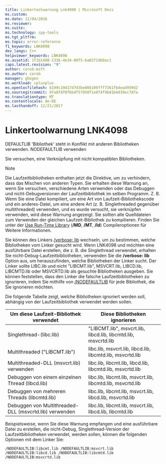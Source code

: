 ```yaml
---
title: Linkertoolwarnung Lnk4098 | Microsoft Docs
ms.custom: 
ms.date: 11/04/2016
ms.reviewer: 
ms.suite: 
ms.technology: cpp-tools
ms.tgt_pltfrm: 
ms.topic: error-reference
f1_keywords: LNK4098
dev_langs: C++
helpviewer_keywords: LNK4098
ms.assetid: 1f1b1408-1316-4e34-80f5-6a02f2db0ac1
caps.latest.revision: "9"
author: corob-msft
ms.author: corob
manager: ghogen
ms.workload: cplusplus
ms.openlocfilehash: b199c19417d7d3be866109fff7361fb4ead959d2
ms.sourcegitcommit: 8fa8fdf0fbb4f57950f1e8f4f9b81b4d39ec7d7a
ms.translationtype: MT
ms.contentlocale: de-DE
ms.lasthandoff: 12/21/2017
---
```

# <a name="linker-tools-warning-lnk4098"></a>Linkertoolwarnung LNK4098
DEFAULTLIB 'Bibliothek' steht in Konflikt mit anderen Bibliotheken verwenden. NODEFAULTLIB verwenden  
  
 Sie versuchen, eine Verknüpfung mit nicht kompatiblen Bibliotheken.  
  
> [!NOTE]
>  Die Laufzeitbibliotheken enthalten jetzt die Direktive, um zu verhindern, dass das Mischen von anderen Typen. Sie erhalten diese Warnung an, wenn Sie versuchen, verschiedene Arten verwenden oder das Debuggen und nicht-Debugversionen der Laufzeitbibliothek im selben Programm. Z. B. Wenn Sie eine Datei kompiliert, um eine Art von Laufzeit-Bibliothekscode und ein anderes-Datei, um eine andere Art (z. B. Singlethreaded gegenüber multithreaded) verwenden, und es wurde versucht, sie verknüpfen verwenden, wird diese Warnung angezeigt. Sie sollten alle Quelldateien zum Verwenden der gleichen Laufzeit-Bibliothek zu kompilieren. Finden Sie unter der [Use Run-Time Library](../../build/reference/md-mt-ld-use-run-time-library.md) (**/MD**, **/MT**, **/ld**) Compileroptionen für Weitere Informationen.  
  
 Sie können des Linkers [/verbose: lib](../../build/reference/verbose-print-progress-messages.md) wechseln, um zu bestimmen, welche Bibliotheken vom Linker gesucht wird. Wenn LNK4098 und möchten eine ausführbare Datei erstellen, die z. B. die Singlethread verwendet, erhalten Sie nicht-Debug-Laufzeitbibliotheken, verwenden Sie die **/verbose: lib** Option aus, um herauszufinden, welche Bibliotheken der Linker sucht. Der Linker sollte LIBC.lib und nicht "LIBCMT.lib", MSVCRT.lib, LIBCD.lib, LIBCMTD.lib oder MSVCRTD.lib als gesuchte Bibliotheken ausgeben. Sie können feststellen, dass den Linker die falsche Laufzeitbibliotheken zu ignorieren, indem Sie mithilfe von [/NODEFAULTLIB](../../build/reference/nodefaultlib-ignore-libraries.md) für jede Bibliothek, die Sie ignorieren möchten.  
  
 Die folgende Tabelle zeigt, welche Bibliotheken ignoriert werden soll, abhängig von der Laufzeitbibliothek verwendet werden sollen.  
  
|Um diese Laufzeit-Bibliothek verwendet|Diese Bibliotheken ignorieren|  
|-----------------------------------|----------------------------|  
|Singlethread-(libc.lib)|"LIBCMT.lib", msvcrt.lib, libcd.lib, libcmtd.lib, msvcrtd.lib|  
|Multithreaded ("LIBCMT.lib")|libc.lib, msvcrt.lib, libcd.lib, libcmtd.lib, msvcrtd.lib|  
|Multithreaded-DLL (msvcrt.lib) verwenden|libc.lib, libcmt.lib, libcd.lib, libcmtd.lib, msvcrtd.lib|  
|Debuggen von einem einzelnen Thread (libcd.lib)|libc.lib, libcmt.lib, msvcrt.lib, libcmtd.lib, msvcrtd.lib|  
|Debuggen von mehreren Threads (libcmtd.lib)|libc.lib, libcmt.lib, msvcrt.lib, libcd.lib, msvcrtd.lib|  
|Debuggen von Multithreaded-DLL (msvcrtd.lib) verwenden|libc.lib, libcmt.lib, msvcrt.lib, libcd.lib, libcmtd.lib|  
  
 Beispielsweise, wenn Sie diese Warnung empfangen und eine ausführbare Datei zu erstellen, die nicht-Debug, Singlethread-Version der Laufzeitbibliotheken verwendet, werden sollen, können die folgenden Optionen mit dem Linker Sie:  
  
```  
/NODEFAULTLIB:libcmt.lib /NODEFAULTLIB:msvcrt.lib /NODEFAULTLIB:libcd.lib /NODEFAULTLIB:libcmtd.lib /NODEFAULTLIB:msvcrtd.lib  
```